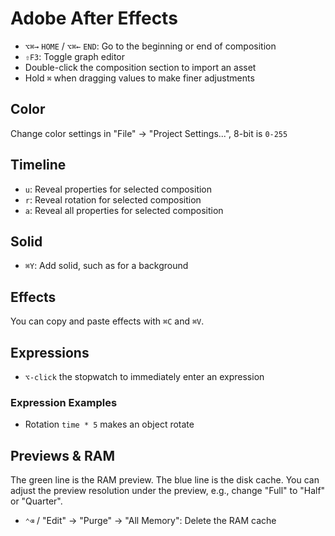 # Adobe After Effects

- `⌥⌘→` `HOME` / `⌥⌘←` `END`: Go to the beginning or end of composition
- `⇧F3`: Toggle graph editor
- Double-click the composition section to import an asset
- Hold `⌘` when dragging values to make finer adjustments

## Color

Change color settings in "File" -> "Project Settings...", 8-bit is `0-255`

## Timeline

- `u`: Reveal properties for selected composition
- `r`: Reveal rotation for selected composition
- `a`: Reveal all properties for selected composition

## Solid

- `⌘Y`: Add solid, such as for a background

## Effects

You can copy and paste effects with `⌘C` and `⌘V`.

## Expressions

- `⌥-click` the stopwatch to immediately enter an expression

### Expression Examples

- Rotation `time * 5` makes an object rotate

## Previews & RAM

The green line is the RAM preview. The blue line is the disk cache. You can adjust the preview resolution under the preview, e.g., change "Full" to "Half" or "Quarter".

- `⌃⌫` / "Edit" -> "Purge" -> "All Memory": Delete the RAM cache

